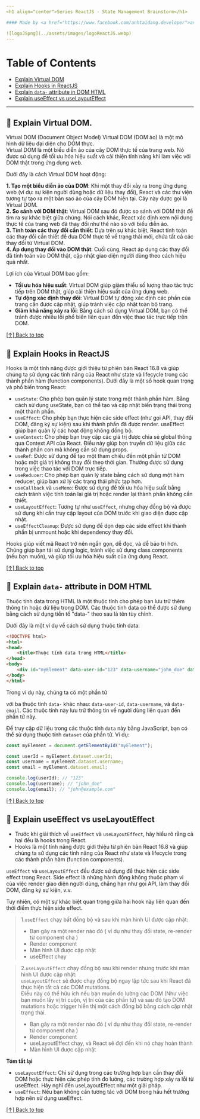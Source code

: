 ```yaml
---
<h1 align="center">Series ReactJS - State Management Brainstorm</h1>

#### Made by <a href="https://www.facebook.com/anhtaidang.developer">anhtaidang</a>

![logoJSpng](../assets/images/logoReactJS.webp)
---
```

# Table of Contents
- [Explain Virtual DOM](#-explain-virtual-dom)
- [Explain Hooks in ReactJS](#-explain-hooks-in-reactjs)
- [Explain `data-` attribute in DOM HTML](#-explain-data--attribute-in-dom-html)
- [Explain useEffect vs useLayoutEffect](#-explain-useeffect-vs-uselayouteffect)

---
## 🧠 Explain Virtual DOM.

Virtual DOM (Document Object Model)
Virtual DOM (DOM ảo) là một mô hình dữ liệu đại diện cho DOM thực.<br /> 
Virtual DOM là một biểu diễn ảo của cây DOM thực tế của trang web. Nó được sử dụng để tối ưu hóa hiệu suất và cải thiện tính năng khi làm việc với DOM thật trong ứng dụng web.

Dưới đây là cách Virtual DOM hoạt động:

**1. Tạo một biểu diễn ảo của DOM**: Khi một thay đổi xảy ra trong ứng dụng web (ví dụ: sự kiện người dùng hoặc dữ liệu thay đổi), React và các thư viện tương tự tạo ra một bản sao ảo của cây DOM hiện tại. Cây này được gọi là Virtual DOM.<br/>
**2. So sánh với DOM thật**: Virtual DOM sau đó được so sánh với DOM thật để tìm ra sự khác biệt giữa chúng. Nói cách khác, React xác định xem nội dung thực tế của trang web đã thay đổi như thế nào so với biểu diễn ảo.<br/>
**3. Tính toán các thay đổi cần thiết**: Dựa trên sự khác biệt, React tính toán các thay đổi cần thiết để đưa DOM thực tế về trạng thái mới, chứa tất cả các thay đổi từ Virtual DOM.<br/>
**4. Áp dụng thay đổi vào DOM thật**: Cuối cùng, React áp dụng các thay đổi đã tính toán vào DOM thật, cập nhật giao diện người dùng theo cách hiệu quả nhất.<br/>

Lợi ích của Virtual DOM bao gồm:

- **Tối ưu hóa hiệu suất**: Virtual DOM giúp giảm thiểu số lượng thao tác trực tiếp trên DOM thật, giúp cải thiện hiệu suất của ứng dụng web.
- **Tự động xác định thay đổi**: Virtual DOM tự động xác định các phần của trang cần được cập nhật, giúp tránh việc cập nhật toàn bộ trang.
- **Giảm khả năng xảy ra lỗi**: Bằng cách sử dụng Virtual DOM, bạn có thể tránh được nhiều lỗi phổ biến liên quan đến việc thao tác trực tiếp trên DOM.

[[↑] Back to top](#table-of-contents)

## 🧠 Explain Hooks in ReactJS
Hooks là một tính năng được giới thiệu từ phiên bản React 16.8 và giúp chúng ta sử dụng các tính năng của React như state và lifecycle trong các thành phần hàm (function components).
Dưới đây là một số hook quan trọng và phổ biến trong React:

- `useState`: Cho phép bạn quản lý state trong một thành phần hàm. Bằng cách sử dụng useState, bạn có thể tạo và cập nhật biến trạng thái trong một thành phần.
- `useEffect`: Cho phép bạn thực hiện các side effect (như gọi API, thay đổi DOM, đăng ký sự kiện) sau khi thành phần đã được render. useEffect giúp bạn quản lý các hoạt động không đồng bộ.
- `useContext`: Cho phép bạn truy cập các giá trị được chia sẻ global thông qua Context API của React. Điều này giúp bạn truyền dữ liệu giữa các thành phần con mà không cần sử dụng props.
- `useRef`: Được sử dụng để tạo một tham chiếu đến một phần tử DOM hoặc một giá trị không thay đổi theo thời gian. Thường được sử dụng trong việc thao tác với DOM trực tiếp.
- `useReducer`: Cho phép bạn quản lý state bằng cách sử dụng một hàm reducer, giúp bạn xử lý các trạng thái phức tạp hơn.
- `useCallback` và `useMemo`: Được sử dụng để tối ưu hóa hiệu suất bằng cách tránh việc tính toán lại giá trị hoặc render lại thành phần không cần thiết.
- `useLayoutEffect`: Tương tự như `useEffect`, nhưng chạy đồng bộ và được sử dụng khi cần truy cập layout của DOM trước khi giao diện được cập nhật.
- `useEffectCleanup`: Được sử dụng để dọn dẹp các side effect khi thành phần bị unmount hoặc khi dependency thay đổi.

Hooks giúp viết mã React trở nên ngắn gọn, dễ đọc, và dễ bảo trì hơn. Chúng giúp bạn tái sử dụng logic, tránh việc sử dụng class components (nếu bạn muốn), và giúp tối ưu hóa hiệu suất của ứng dụng React.

[[↑] Back to top](#table-of-contents)

## 🧠 Explain `data-` attribute in DOM HTML
Thuộc tính data trong HTML là một thuộc tính cho phép bạn lưu trữ thêm thông tin hoặc dữ liệu trong DOM.
Các thuộc tính data có thể được sử dụng bằng cách sử dụng tiền tố "data-" theo sau là tên tùy chỉnh.

Dưới đây là một ví dụ về cách sử dụng thuộc tính data:
```html
<!DOCTYPE html>
<html>
<head>
    <title>Thuộc tính data trong HTML</title>
</head>
<body>
    <div id="myElement" data-user-id="123" data-username="john_doe" data-email="john@example.com"></div>
</body>
</html>
```

Trong ví dụ này, chúng ta có một phần tử <div> với ba thuộc tính `data-` khác nhau: `data-user-id`, `data-username`, và `data-email`. Các thuộc tính này lưu trữ thông tin về người dùng liên quan đến phần tử này.

Để truy cập dữ liệu trong các thuộc tính `data` này bằng JavaScript, bạn có thể sử dụng thuộc tính `dataset` của phần tử. Ví dụ:
```javascript
const myElement = document.getElementById("myElement");

const userId = myElement.dataset.userId;
const username = myElement.dataset.username;
const email = myElement.dataset.email;

console.log(userId); // "123"
console.log(username); // "john_doe"
console.log(email); // "john@example.com"
```

[[↑] Back to top](#table-of-contents)

## 🧠 Explain useEffect vs useLayoutEffect
- Trước khi giải thích về `useEffect` và `useLayoutEffect`, hãy hiểu rõ rằng cả hai đều là hooks trong React.<br/>
- Hooks là một tính năng được giới thiệu từ phiên bản React 16.8 và giúp chúng ta sử dụng các tính năng của React như state và lifecycle trong các thành phần hàm (function components).

`useEffect` và `useLayoutEffect` đều được sử dụng để thực hiện các side effect trong React. Side effect là những hành động không thuộc phạm vi của việc render giao diện người dùng, chẳng hạn như gọi API, làm thay đổi DOM, đăng ký sự kiện, v.v.

Tuy nhiên, có một sự khác biệt quan trọng giữa hai hook này liên quan đến thời điểm thực hiện side effect.

>1.`useEffect` chạy bất đồng bộ và sau khi màn hình UI được cập nhật:<br/>
>- Bạn gây ra một render nào đó ( ví dụ như thay đổi state, re-render từ component cha )
>- Render component
>- Màn hình UI được cập nhật
>- useEffect chạy

>2.`useLayoutEffect` chạy đồng bộ sau khi render nhưng trước khi màn hình UI được cập nhật:<br/>
> `useLayoutEffect` sẽ được chạy đồng bộ ngay lập tức sau khi React đã thực hiện tất cả các DOM mutations.<br/> 
> Điều này có thể hữu ích nếu bạn muốn đo lường các DOM (Như việc bạn muốn lấy vị trí cuộn, vị trí của các phần tử) và sau đó tạo DOM mutations hoặc trigger hiển thị một cách đồng bộ bằng cách cập nhật trạng thái.<br/>
>- Bạn gây ra một render nào đó ( ví dụ như thay đổi state, re-render từ component cha )
>- Render component
>- useLayoutEffect chạy, và React sẽ đợi đến khi nó chạy hoàn thành
>- Màn hình UI được cập nhật

**Tóm tắt lại**

- `useLayoutEffect`: Chỉ sử dụng trong các trường hợp bạn cần thay đổi DOM hoặc thực hiện các phép tính đo lường, các trường hợp xảy ra lỗi từ useEffect. Hãy nghĩ đến useLayoutEffect như một giải pháp.
- `useEffect`: Nếu bạn không cần tương tác với DOM trong hầu hết trường hợp nên sử dụng useEffect.

[[↑] Back to top](#table-of-contents)